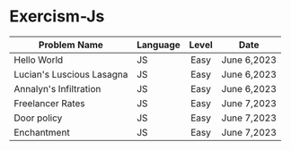 ﻿# Exercism-Js


| Problem Name                        | Language    | Level    |  Date            |
| ----------------------------------- | ----------- | :------: |  :-----------:   |
| Hello World                         | JS          | Easy     |   June 6,2023    |
| Lucian's Luscious Lasagna           | JS          | Easy     |   June 6,2023    |
| Annalyn's Infiltration              | JS          | Easy     |   June 6,2023    |
| Freelancer Rates                    | JS          | Easy     |   June 7,2023    |
| Door policy                         | JS          | Easy     |   June 7,2023    |
| Enchantment                         | JS          | Easy     |   June 7,2023    |
